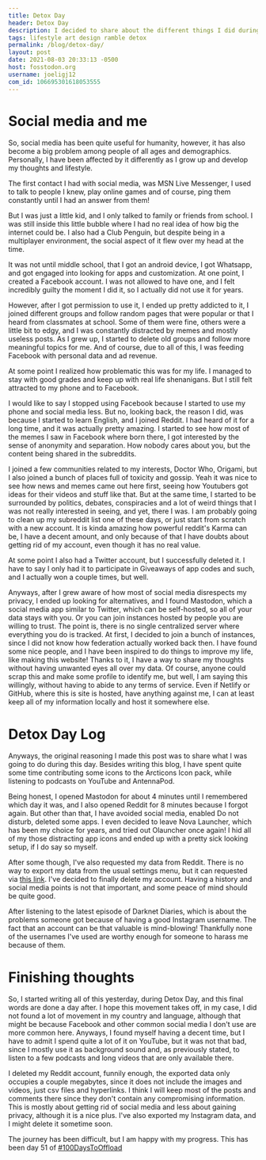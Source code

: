 ```yaml
---
title: Detox Day
header: Detox Day
description: I decided to share about the different things I did during my little detox of social media which happened yesterday. as well as my story since the MSN Live Messenger days...
tags: lifestyle art design ramble detox
permalink: /blog/detox-day/
layout: post
date: 2021-08-03 20:33:13 -0500
host: fosstodon.org
username: joeligj12
com_id: 106695301618053555
---
```


# Social media and me

So, social media has been quite useful for humanity, however, it has also become a big problem among people of all ages and demographics. Personally, I have been affected by it differently as I grow up and develop my thoughts and lifestyle. 

The first contact I had with social media, was MSN Live Messenger, I used to talk to people I knew, play online games and of course, ping them constantly until I had an answer from them! 

But I was just a little kid, and I only talked to family or friends from school. I was still inside this little bubble where I had no real idea of how big the internet could be. I also had a Club Penguin, but despite being in a multiplayer environment, the social aspect of it flew over my head at the time.

It was not until middle school, that I got an android device, I got Whatsapp, and got engaged into looking for apps and customization. At one point, I created a Facebook account. I was not allowed to have one, and I felt incredibly guilty the moment I did it, so I actually did not use it for years. 

However, after I got permission to use it, I ended up pretty addicted to it, I joined different groups and follow random pages that were popular or that I heard from classmates at school. Some of them were fine, others were a little bit to edgy, and I was constantly distracted by memes and mostly useless posts. As I grew up, I started to delete old groups and follow more meaningful topics for me. And of course, due to all of this, I was feeding Facebook with personal data and ad revenue.

At some point I realized how problematic this was for my life. I managed to stay with good grades and keep up with real life shenanigans. But I still felt attracted to my phone and to Facebook.

I would like to say I stopped using Facebook because I started to use my phone and social media less. But no, looking back, the reason I did, was because I started to learn English, and I joined Reddit. I had heard of it for a long time, and it was actually pretty amazing. I started to see how most of the memes I saw in Facebook where born there, I got interested by the sense of anonymity and separation. How nobody cares about you, but the content being shared in the subreddits. 

I joined a few communities related to my interests, Doctor Who, Origami, but I also joined a bunch of places full of toxicity and gossip. Yeah it was nice to see how news and memes came out here first, seeing how Youtubers got ideas for their videos and stuff like that. But at the same time, I started to be surrounded by politics, debates, conspiracies and a lot of weird things that I was not really interested in seeing, and yet, there I was. I am probably going to clean up my subreddit list one of these days, or just start from scratch with a new account. It is kinda amazing how powerful reddit's Karma can be, I have a decent amount, and only because of that I have doubts about getting rid of my account, even though it has no real value.

At some point I also had a Twitter account, but I successfully deleted it. I have to say I only had it to participate in Giveaways of app codes and such, and I actually won a couple times, but well.

Anyways, after I grew aware of how most of social media disrespects my privacy, I ended up looking for alternatives, and I found Mastodon, which a social media app similar to Twitter, which can be self-hosted, so all of your data stays with you. Or you can join instances hosted by people you are willing to trust. The point is, there is no single centralized server where everything you do is tracked. At first, I decided to join a bunch of instances, since I did not know how federation actually worked back then. I have found some nice people, and I have been inspired to do things to improve my life, like making this website! Thanks to it, I have a way to share my thoughts without having unwanted eyes all over my data. Of course, anyone could scrap this and make some profile to identify me, but well, I am saying this willingly, without having to abide to any terms of service. Even if Netlify or GitHub, where this is site is hosted, have anything against me, I can at least keep all of my information locally and host it somewhere else.

# Detox Day Log

Anyways, the original reasoning I made this post was to share what I was going to do during this day. Besides writing this blog, I have spent quite some time contributing some icons to the Arcticons Icon pack, while listening to podcasts on YouTube and AntennaPod.

Being honest, I opened Mastodon for about 4 minutes until I remembered which day it was, and I also opened Reddit for 8 minutes because I forgot again. But other than that, I have avoided social media, enabled Do not disturb, deleted some apps. I even decided to leave Nova Launcher, which has been my choice for years, and tried out Olauncher once again! I hid all of my those distracting app icons and ended up with a pretty sick looking setup, if I do say so myself.

After some though, I've also requested my data from Reddit. There is no way to export my data from the usual settings menu, but it can requested via [this link](https://www.reddit.com/settings/data-request). I've decided to finally delete my account. Having a history and social media points is not that important, and some peace of mind should be quite good.

After listening to the latest episode of Darknet Diaries, which is about the problems someone got because of having a good Instagram username. The fact that an account can be that valuable is mind-blowing! Thankfully none of the usernames I've used are worthy enough for someone to harass me because of them.

# Finishing thoughts

So, I started writing all of this yesterday, during Detox Day, and this final words are done a day after. I hope this movement takes off, in my case, I did not found a lot of movement in my country and language, although that might be because Facebook and other common social media I don't use are more common here. Anyways, I found myself having a decent time, but I have to admit I spend quite a lot of it on YouTube, but it was not that bad, since I mostly use it as background sound and, as previously stated, to listen to a few podcasts and long videos that are only available there.

I deleted my Reddit account, funnily enough, the exported data only occupies a couple megabytes, since it does not include the images and videos, just csv files and hyperlinks. I think I will keep most of the posts and comments there since they don't contain any compromising information. This is mostly about getting rid of social media and less about gaining privacy, although it is a nice plus. I've also exported my Instagram data, and I might delete it sometime soon. 

The journey has been difficult, but I am happy with my progress. This has been day 51 of [#100DaysToOffload](https://100DaysToOffload.com)






